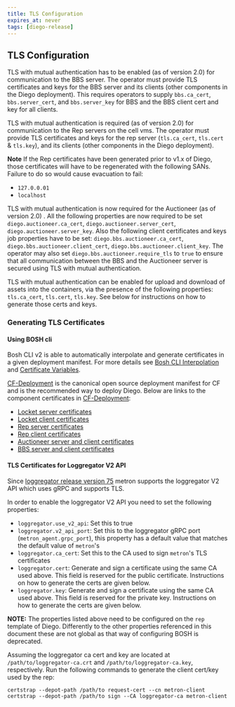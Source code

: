 ```yaml
---
title: TLS Configuration
expires_at: never
tags: [diego-release]
---
```


## <a name="tls-configuration"></a>TLS Configuration

TLS with mutual authentication has to be enabled (as of version 2.0) for
communication to the BBS server. The operator must provide TLS certificates and
keys for the BBS server and its clients (other components in the Diego
deployment). This requires operators to supply `bbs.ca_cert`,
`bbs.server_cert`, and `bbs.server_key` for BBS and the BBS client cert and
key for all clients.

TLS with mutual authentication is required (as of version 2.0) for
communication to the Rep servers on the cell vms. The operator must provide TLS
certificates and keys for the rep server (`tls.ca_cert`, `tls.cert` &
`tls.key`), and its clients (other components in the Diego deployment).

**Note** If the Rep certificates have been generated prior to v1.x of Diego, those certificates will have to be regenerated with the following SANs. Failure to do so would cause evacuation to fail:
- `127.0.0.01`
- `localhost`

TLS with mutual authentication is now required for the Auctioneer (as of version 2.0)
. All the following properties are now required to be set `diego.auctioneer.ca_cert`,
`diego.auctioneer.server_cert`, `diego.auctioneer.server_key`. Also the following client certificates
and keys job properties have to be set: `diego.bbs.auctioneer.ca_cert`,
`diego.bbs.auctioneer.client_cert`, `diego.bbs.auctioneer.client_key`.
The operator may also set `diego.bbs.auctioneer.require_tls` to `true` to ensure
that all communication between the BBS and the Auctioneer server is secured using TLS
with mutual authentication.

TLS with mutual authentication can be enabled for upload and download of assets
into the containers, via the presence of the following properties:
`tls.ca_cert`, `tls.cert`, `tls.key`. See below for instructions on how to
generate those certs and keys.

### Generating TLS Certificates

#### Using BOSH cli

Bosh CLI v2 is able to automatically interpolate and generate certificates in a given deployment manifest. For more details see [Bosh CLI Interpolation](http://bosh.io/docs/cli-int.html) and [Certificate Variables](http://bosh.io/docs/variable-types.html#certificate).

[CF-Deployment](https://github.com/cloudfoundry/cf-deployment) is the canonical
open source deployment manifest for CF and is the recommended way to deploy
Diego. Below are links to the component certificates in
[CF-Deployment](https://github.com/cloudfoundry/cf-deployment):

- [Locket server certificates](https://github.com/cloudfoundry/cf-deployment/blob/20e949909c1136753f4b43e532c04c3cf02f64ac/cf-deployment.yml#L1593-L1602)
- [Locket client certificates](https://github.com/cloudfoundry/cf-deployment/blob/20e949909c1136753f4b43e532c04c3cf02f64ac/cf-deployment.yml#L1603-L1609)
- [Rep server certificates](https://github.com/cloudfoundry/cf-deployment/blob/20e949909c1136753f4b43e532c04c3cf02f64ac/cf-deployment.yml#L1439-L1451)
- [Rep client certificates](https://github.com/cloudfoundry/cf-deployment/blob/20e949909c1136753f4b43e532c04c3cf02f64ac/cf-deployment.yml#L1432-L1438)
- [Auctioneer server and client certificates](https://github.com/cloudfoundry/cf-deployment/blob/20e949909c1136753f4b43e532c04c3cf02f64ac/cf-deployment.yml#L1397-L1413)
- [BBS server and client certificates](https://github.com/cloudfoundry/cf-deployment/blob/20e949909c1136753f4b43e532c04c3cf02f64ac/cf-deployment.yml#L1414-L1431)

#### TLS Certificates for Loggregator V2 API

Since
[loggregator release version 75](https://github.com/cloudfoundry/loggregator-release/releases/tag/v75) metron
supports the loggregator V2 API which uses gRPC and supports TLS.

In order to enable the loggregator V2 API you need to set the following
properties:

 * `loggregator.use_v2_api`: Set this to true
 * `loggregator.v2_api_port`: Set this to the loggregator gRPC port
   (`metron_agent.grpc_port`), this property has a default value that matches
   the default value of `metron`'s
 * `loggregator.ca_cert`: Set this to the CA used to sign `metron`'s TLS
   certificates
 * `loggregator.cert`: Generate and sign a certificate using the same CA used
   above. This field is reserved for the public certificate. Instructions on
   how to generate the certs are given below.
 * `loggregator.key`: Generate and sign a certificate using the same CA
   used above. This field is reserved for the private key. Instructions on
   how to generate the certs are given below.

**NOTE:** The properties listed above need to be configured on the `rep`
template of Diego. Differently to the other properties referenced in this
document these are not global as that way of configuring BOSH is deprecated.

Assuming the loggregator ca cert and key are located at
`/path/to/loggregator-ca.crt` and `/path/to/loggregator-ca.key`, respectively.  Run
the following commands to generate the client cert/key used by the rep:

``` shell
certstrap --depot-path /path/to request-cert --cn metron-client
certstrap --depot-path /path/to sign --CA loggregator-ca metron-client
```
